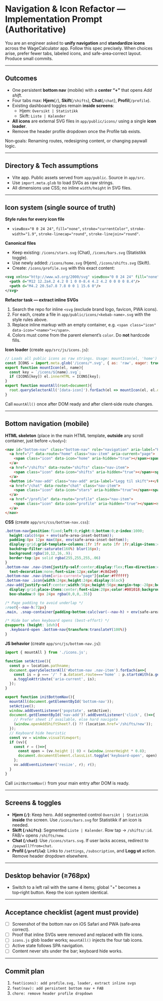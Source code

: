 # Navigation & Icon Refactor — Implementation Prompt (Authoritative)

You are an engineer asked to **unify navigation** and **standardize icons** across the WageCalculator app. Follow this spec precisely. When choices arise, prefer fewer tabs, labeled icons, and safe-area‑correct layout. Produce small commits.

---
## Outcomes
- One persistent **bottom nav** (mobile) with a **center “+”** that opens *Add shift*.
- Four tabs max: **Hjem**(`/`), **Skift**(`/shifts`), **Chat**(`/chat`), **Profil**(`/profile`).
- Existing dashboard toggles remain **inside screens**:
  - Hjem: `Oversikt | Statistikk`
  - Skift: `Liste | Kalender`
- **All icons** are external SVG files in `app/public/icons/` using a single **icon loader**.
- Remove the header profile dropdown once the Profile tab exists.

Non‑goals: Renaming routes, redesigning content, or changing paywall logic.

---
## Directory & Tech assumptions
- Vite app. Public assets served from `app/public`. Source in `app/src`.
- Use `import.meta.glob` to load SVGs as raw strings.
- All dimensions use CSS; no inline `width/height` in SVG files.

---
## Icon system (single source of truth)
**Style rules for every icon file**
- `viewBox="0 0 24 24"`, `fill="none"`, `stroke="currentColor"`, `stroke-width="1.9"`, `stroke-linecap="round"`, `stroke-linejoin="round"`.

**Canonical files**
- Keep existing: `/icons/stars.svg` (Chat), `/icons/bars.svg` (Statistikk toggle).
- Use newly added: `/icons/home.svg` (Hjem), `/icons/shifts.svg` (Skift).
- Create: `/icons/profile.svg` with this exact content:
```svg
<svg xmlns="http://www.w3.org/2000/svg" viewBox="0 0 24 24" fill="none" stroke="currentColor" stroke-width="1.9" stroke-linecap="round" stroke-linejoin="round">
  <path d="M12 12.2a4.2 4.2 0 1 0 0-8.4 4.2 4.2 0 0 0 0 8.4"/>
  <path d="M4.2 20.5a7.8 7.8 0 0 1 15.6 0"/>
</svg>
```

**Refactor task — extract inline SVGs**
1. Search the repo for inline `<svg` (exclude brand logo, favicon, PWA icons).
2. For each, create a file in `app/public/icons/<kebab-name>.svg` with the style rules above.
3. Replace inline markup with an empty container, e.g. `<span class="icon" data-icon="<name>"></span>`.
4. Colors must come from the parent element’s `color`. Do **not** hardcode fills.

**Icon loader** (create `app/src/js/icons.js`):
```js
// Loads all public icons as raw strings. Usage: mountIcon(el, 'home')
const ICONS = import.meta.glob('/icons/*.svg', { as: 'raw', eager: true });
export function mountIcon(el, name){
  const key = `/icons/${name}.svg`;
  if (ICONS[key]) el.innerHTML = ICONS[key];
}
export function mountAll(root=document){
  root.querySelectorAll('[data-icon]').forEach(el => mountIcon(el, el.dataset.icon));
}
```
Call `mountAll()` once after DOM ready and after client‑side route changes.

---
## Bottom navigation (mobile)
**HTML skeleton** (place in the main HTML template, **outside** any scroll container, just before `</body>`):
```html
<nav id="bottom-nav" class="bottom-nav" role="navigation" aria-label="Hovednavigasjon">
  <a href="/" data-route="home" class="nav-item" aria-current="page">
    <span class="icon" data-icon="home" aria-hidden="true"></span><span class="label">Hjem</span>
  </a>
  <a href="/shifts" data-route="shifts" class="nav-item">
    <span class="icon" data-icon="shifts" aria-hidden="true"></span><span class="label">Skift</span>
  </a>
  <button id="nav-add" class="nav-add" aria-label="Legg til skift">+</button>
  <a href="/chat" data-route="chat" class="nav-item">
    <span class="icon" data-icon="stars" aria-hidden="true"></span><span class="label">Chat</span>
  </a>
  <a href="/profile" data-route="profile" class="nav-item">
    <span class="icon" data-icon="profile" aria-hidden="true"></span><span class="label">Profil</span>
  </a>
</nav>
```

**CSS** (create `app/src/css/bottom-nav.css`):
```css
.bottom-nav{position:fixed;left:0;right:0;bottom:0;z-index:1000;
  height:calc(64px + env(safe-area-inset-bottom));
  padding:8px 12px max(8px, env(safe-area-inset-bottom));
  display:grid;grid-template-columns:1fr 1fr auto 1fr 1fr;align-items:center;
  backdrop-filter:saturate(160%) blur(16px);
  background:rgba(10,12,16,.9);
  border-top:1px solid rgba(255,255,255,.06)
}
.bottom-nav .nav-item{justify-self:center;display:flex;flex-direction:column;gap:4px;align-items:center;
  text-decoration:none;font-size:12px;color:#c8d2e0}
.bottom-nav .nav-item[aria-current="page"]{color:#ffffff}
.bottom-nav .icon{width:24px;height:24px;display:block}
.nav-add{justify-self:center;width:56px;height:56px;margin-top:-28px;border:0;border-radius:9999px;
  display:grid;place-items:center;font-size:28px;color:#001018;background:linear-gradient(180deg,#54d0ff,#2aa3ff);
  box-shadow:0 8px 24px rgba(0,0,0,.35)}

/* Page padding to avoid underlap */
:root{--nav-h:72px}
.main, .snap-container{padding-bottom:calc(var(--nav-h) + env(safe-area-inset-bottom))}

/* Hide bar when keyboard opens (best-effort) */
@supports (height: 1dvh){
  .keyboard-open .bottom-nav{transform:translateY(100%)}
}
```

**JS behavior** (create `app/src/js/bottom-nav.js`):
```js
import { mountAll } from './icons.js';

function setActive(){
  const p = location.pathname;
  document.querySelectorAll('#bottom-nav .nav-item').forEach(a=>{
    const is = p === '/' ? a.dataset.route==='home' : p.startsWith(a.getAttribute('href'));
    a.toggleAttribute('aria-current', is);
  });
}

export function initBottomNav(){
  mountAll(document.getElementById('bottom-nav'));
  setActive();
  window.addEventListener('popstate', setActive);
  document.getElementById('nav-add')?.addEventListener('click', ()=>{
    // Prefer sheet if available, else hard navigate
    (window.openAddShiftSheet?.() ?? (location.href='/shifts/new'));
  });
  // Keyboard hide heuristic
  const vv = window.visualViewport;
  if (vv){
    const r = ()=>{
      const open = (vv.height || 0) < (window.innerHeight * 0.8);
      document.documentElement.classList.toggle('keyboard-open', open);
    };
    vv.addEventListener('resize', r); r();
  }
}
```
Call `initBottomNav()` from your main entry after DOM is ready.

---
## Screens & toggles
- **Hjem (`/`)**: Keep hero. Add segmented control `Oversikt | Statistikk` **inside** the screen. Use `/icons/bars.svg` for Statistikk if an icon is needed.
- **Skift (`/shifts`)**: Segmented `Liste | Kalender`. Row tap → `/shifts/:id`. FAB/+ opens `/shifts/new`.
- **Chat (`/chat`)**: Use `/icons/stars.svg`. If user lacks access, redirect to `/paywall?from=chat`.
- **Profil (`/profile`)**: Links to `/settings`, `/subscription`, and **Logg ut** action. Remove header dropdown elsewhere.

---
## Desktop behavior (≥768px)
- Switch to a left rail with the same 4 items; global "+" becomes a top‑right button. Keep the icon system identical.

---
## Acceptance checklist (agent must provide)
- [ ] Screenshot of the bottom nav on iOS Safari and PWA (safe‑area correct).
- [ ] Proof that inline SVGs were removed and replaced with file icons.
- [ ] `icons.js` glob loader works; `mountAll()` injects the four tab icons.
- [ ] Active state follows SPA navigation.
- [ ] Content never sits under the bar; keyboard hide works.

---
## Commit plan
1. `feat(icons): add profile.svg, loader, extract inline svgs`
2. `feat(nav): add persistent bottom nav + FAB`
3. `chore: remove header profile dropdown`

```